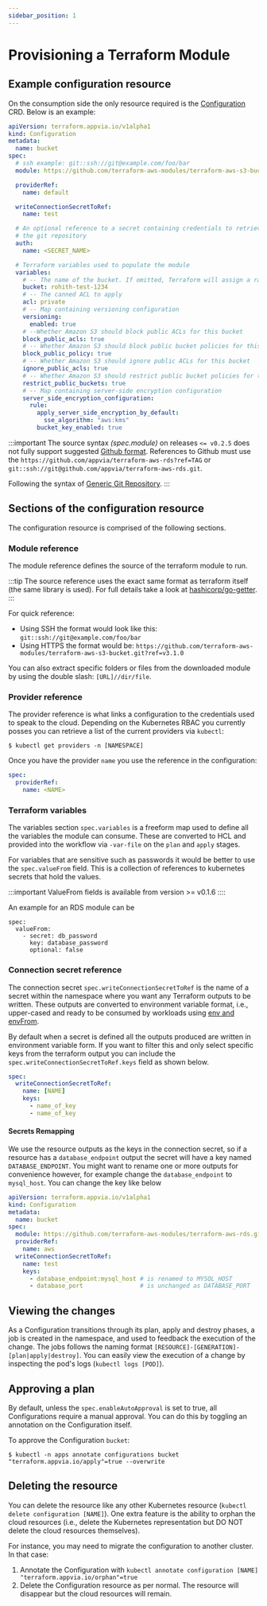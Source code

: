 ```yaml
---
sidebar_position: 1
---
```


# Provisioning a Terraform Module

## Example configuration resource

On the consumption side the only resource required is the [Configuration](../reference/configurations.terraform.appvia.io.md) CRD. Below is an example:

```yaml
apiVersion: terraform.appvia.io/v1alpha1
kind: Configuration
metadata:
  name: bucket
spec:
  # ssh example: git::ssh://git@example.com/foo/bar
  module: https://github.com/terraform-aws-modules/terraform-aws-s3-bucket.git?ref=v3.1.0

  providerRef:
    name: default

  writeConnectionSecretToRef:
    name: test

  # An optional reference to a secret containing credentials to retrieve
  # the git repository
  auth:
    name: <SECRET_NAME>

  # Terraform variables used to populate the module
  variables:
    # -- The name of the bucket. If omitted, Terraform will assign a random, unique name
    bucket: rohith-test-1234
    # -- The canned ACL to apply
    acl: private
    # -- Map containing versioning configuration
    versioning:
      enabled: true
    # --Whether Amazon S3 should block public ACLs for this bucket
    block_public_acls: true
    # -- Whether Amazon S3 should block public bucket policies for this bucket
    block_public_policy: true
    # -- Whether Amazon S3 should ignore public ACLs for this bucket
    ignore_public_acls: true
    # -- Whether Amazon S3 should restrict public bucket policies for this bucket
    restrict_public_buckets: true
    # -- Map containing server-side encryption configuration
    server_side_encryption_configuration:
      rule:
        apply_server_side_encryption_by_default:
          sse_algorithm: "aws:kms"
        bucket_key_enabled: true
```

:::important
The source syntax _(spec.module)_ on releases `<= v0.2.5` does not fully support suggested [Github format](https://www.terraform.io/language/modules/sources#github). References to Github must use the `https://github.com/appvia/terraform-aws-rds?ref=TAG` or `git::ssh://git@github.com/appvia/terraform-aws-rds.git`.

Following the syntax of [Generic Git Repository](https://www.terraform.io/language/modules/sources#generic-git-repository).
:::

## Sections of the configuration resource

The configuration resource is comprised of the following sections.

### Module reference

The module reference defines the source of the terraform module to run.

:::tip
The source reference uses the exact same format as terraform itself (the same library is used). For full details take a look at [hashicorp/go-getter](https://github.com/hashicorp/go-getter).
:::

For quick reference:
* Using SSH the format would look like this: `git::ssh://git@example.com/foo/bar`
* Using HTTPS the format would be: `https://github.com/terraform-aws-modules/terraform-aws-s3-bucket.git?ref=v3.1.0`

You can also extract specific folders or files from the downloaded module by using the double slash: `[URL]//dir/file`.

### Provider reference

The provider reference is what links a configuration to the credentials used to speak to the cloud. Depending on the Kubernetes RBAC you currently posses you can retrieve a list of the current providers via `kubectl`:

```shell
$ kubectl get providers -n [NAMESPACE]
```

Once you have the provider `name` you use the reference in the configuration:

```yaml
spec:
  providerRef:
    name: <NAME>
```

### Terraform variables

The variables section `spec.variables` is a freeform map used to define all the variables the module can consume. These are converted to HCL and provided into the workflow via `-var-file` on the `plan` and `apply` stages.

For variables that are sensitive such as passwords it would be better to use the `spec.valueFrom` field. This is a collection of references to kubernetes secrets that hold the values.

:::important
ValueFrom fields is available from version >= v0.1.6
::::

An example for an RDS module can be

```
spec:
  valueFrom:
    - secret: db_password
      key: database_password
      optional: false
```

### Connection secret reference

The connection secret `spec.writeConnectionSecretToRef` is the name of a secret within the namespace where you want any Terraform outputs to be written. These outputs are converted to environment variable format, i.e., upper-cased and ready to be consumed by workloads using [env and envFrom](https://kubernetes.io/docs/concepts/configuration/secret/#using-secrets-as-environment-variables).

By default when a secret is defined all the outputs produced are written in environment variable form. If you want to filter this and only select specific keys from the terraform output you can include the `spec.writeConnectionSecretToRef.keys` field as shown below.

```yaml
spec:
  writeConnectionSecretToRef:
    name: [NAME]
    keys:
      - name_of_key
      - name_of_key
```

#### Secrets Remapping

We use the resource outputs as the keys in the connection secret, so if a resource has a `database_endpoint` output the secret will have a key named `DATABASE_ENDPOINT`. You might want to rename one or more outputs for convenience however, for example change the `database_endpoint` to `mysql_host`. You can change the key like below

```yaml
apiVersion: terraform.appvia.io/v1alpha1
kind: Configuration
metadata:
  name: bucket
spec:
  module: https://github.com/terraform-aws-modules/terraform-aws-rds.git?ref=v3.1.0
  providerRef:
    name: aws
  writeConnectionSecretToRef:
    name: test
    keys:
      - database_endpoint:mysql_host # is renamed to MYSQL_HOST
      - database_port                # is unchanged as DATABASE_PORT
```

## Viewing the changes

As a Configuration transitions through its plan, apply and destroy phases, a job is created in the namespace, and used to feedback the execution of the change. The jobs follows the naming format `[RESOURCE]-[GENERATION]-[plan|apply|destroy]`. You can easily view the execution of a change by inspecting the pod's logs (`kubectl logs [POD]`).

## Approving a plan

By default, unless the `spec.enableAutoApproval` is set to true, all Configurations require a manual approval. You can do this by toggling an annotation on the Configuration itself.

To approve the Configuration `bucket`:

```shell
$ kubectl -n apps annotate configurations bucket "terraform.appvia.io/apply"=true --overwrite
```

## Deleting the resource

You can delete the resource like any other Kubernetes resource (`kubectl delete configuration [NAME]`). One extra feature is the ability to orphan the cloud resources (i.e., delete the Kubernetes representation but DO NOT delete the cloud resources themselves).

For instance, you may need to migrate the configuration to another cluster. In that case:

1. Annotate the Configuration with `kubectl annotate configuration [NAME] "terraform.appvia.io/orphan"=true`
2. Delete the Configuration resource as per normal. The resource will disappear but the cloud resources will remain.
